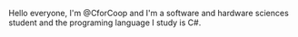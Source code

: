 Hello everyone, I'm @CforCoop and I'm a software and hardware sciences student and the programing language I study is C#.
